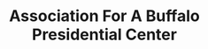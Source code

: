 ---
layout: repo
title: "Association For A Buffalo Presidential Center"
id: 19491
permalink: repos/19491/
---